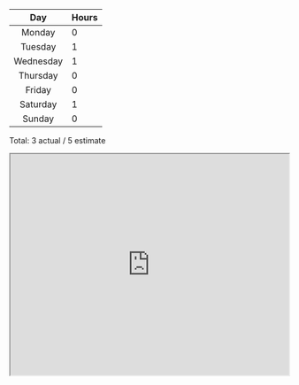 |    Day    | Hours |
| :-------: | ----- |
|  Monday   | 0     |
|  Tuesday  | 1     |
| Wednesday | 1     |
| Thursday  | 0     |
|  Friday   | 0     |
| Saturday  | 1     |
|  Sunday   | 0     |

Total: 3 actual / 5 estimate

<iframe src="https://plotly.com/~tbsfchnr/35/" width="100%" height="400px"></iframe>
